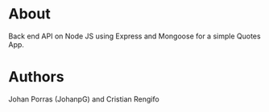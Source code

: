 # About

Back end API on Node JS using Express and Mongoose for a simple Quotes App.

# Authors

Johan Porras (JohanpG) and Cristian Rengifo
